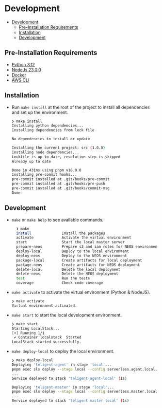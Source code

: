 # Development

<!-- TOC -->

* [Development](#development)
  * [Pre-Installation Requirements](#pre-installation-requirements)
  * [Installation](#installation)
  * [Development](#development-1)

<!-- TOC -->

## Pre-Installation Requirements

- [Python 3.12](https://www.python.org/downloads/)
- [NodeJs 23.0.0](https://nodejs.org/en/download/)
- [Docker](https://docs.docker.com/engine/install/)
- [AWS CLI](https://docs.aws.amazon.com/cli/latest/userguide/getting-started-install.html)

## Installation

* Run `make install` at the root of the project to install all dependencies and set up the environment.

  ```sh
  ❯ make install
  Installing python dependencies...
  Installing dependencies from lock file
  
  No dependencies to install or update
  
  Installing the current project: src (1.0.0)
  Installing node dependencies...
  Lockfile is up to date, resolution step is skipped
  Already up to date
  
  Done in 431ms using pnpm v10.9.0
  Installing pre-commit hooks...
  pre-commit installed at .git/hooks/pre-commit
  pre-commit installed at .git/hooks/pre-push
  pre-commit installed at .git/hooks/commit-msg
  Done
  ```

## Development

* `make` or `make help` to see available commands.

  ```sh
    ❯ make 
    install              Install the packages
    activate             Activate the virtual environment
    start                Start the local master server
    prepare-neos         Prepare s3 and iam roles for NEOS environment
    deploy-local         Deploy to the local environment
    deploy-neos          Deploy to the NEOS environment
    package-local        Create artifacts for local deployment
    package-neos         Create artifacts for NEOS deployment
    delete-local         Delete the local deployment
    delete-neos          Delete the NEOS deployment
    test                 Run the tests
    coverage             Check code coverage
  ```

* `make activate` to activate the virtual environment (Python & NodeJS).
    ```sh
    ❯ make activate
    Virtual environment activated.
    ```

* `make start` to start the local development environment.
    ```sh
    ❯ make start  
    Starting LocalStack...
    [+] Running 1/1
     ✔ Container localstack  Started                                                                                                                                                                                                                                                                                0.3s 
    LocalStack started successfully.
    ```

* `make deploy-local` to deploy the local environment.
    ```sh
    ❯ make deploy-local
    Deploying 'teligent-agent' in stage 'local'...
    pnpm exec sls deploy --stage local --config serverless.agent.local.yml
    ...
    Service deployed to stack 'teligent-agent-local' (1s)   

    Deploying 'teligent-master' in stage 'local'...
    pnpm exec sls deploy --stage local --config serverless.master.local.yml
    ...
    Service deployed to stack 'teligent-master-local' (1s)  
    ```
